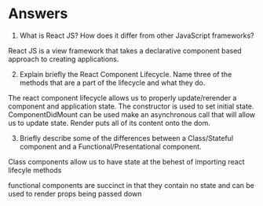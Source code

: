 # Answers

1. What is React JS? How does it differ from other JavaScript frameworks?

React JS is a view framework that takes a declarative component based approach to creating applications.

2. Explain briefly the React Component Lifecycle. Name three of the methods that are a part of the lifecycle and what they do.

The react component lifecycle allows us to properly update/rerender a component and application state.
The constructor is used to set initial state.
ComponentDidMount can be used make an asynchronous call that will allow us to update state.
Render puts all of its content onto the dom.


3. Briefly describe some of the differences between a Class/Stateful component and a Functional/Presentational component.

Class components allow us to have state at the behest of importing react lifecyle methods

functional components are succinct in that they contain no state and can be used to render props being passed down
